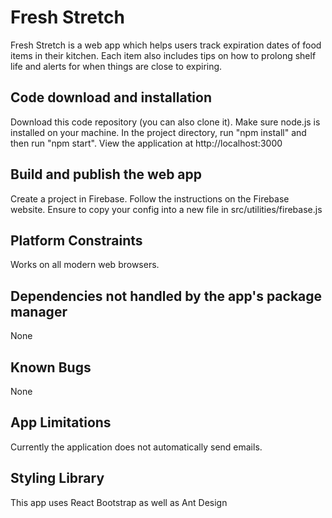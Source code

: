 # Fresh Stretch 

Fresh Stretch is a web app which helps users track expiration dates of food items in their kitchen. Each item also includes tips on how to prolong shelf life and alerts for when things are close to expiring. 

## Code download and installation
Download this code repository (you can also clone it). Make sure node.js is installed on your machine. In the project directory, run "npm install" and then run "npm start". View the application at http://localhost:3000

## Build and publish the web app
Create a project in Firebase. Follow the instructions on the Firebase website. Ensure to copy your config into a new file in src/utilities/firebase.js

## Platform Constraints
Works on all modern web browsers.

## Dependencies not handled by the app's package manager
None

## Known Bugs
None

## App Limitations
Currently the application does not automatically send emails.

## Styling Library
This app uses React Bootstrap as well as Ant Design
